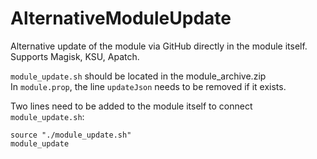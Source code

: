 # AlternativeModuleUpdate
Alternative update of the module via GitHub directly in the module itself. 
Supports Magisk, KSU, Apatch.

`module_update.sh` should be located in the module_archive.zip  
In `module.prop`, the line `updateJson` needs to be removed if it exists.  

Two lines need to be added to the module itself to connect `module_update.sh`:
```shell
source "./module_update.sh"
module_update
```
